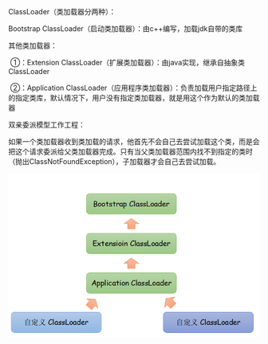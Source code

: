 ClassLoader（类加载器分两种）：

Bootstrap ClassLoader（启动类加载器）：由c++编写，加载jdk自带的类库

其他类加载器：

​	①：Extension ClassLoader（扩展类加载器）：由java实现，继承自抽象类ClassLoader

​	②：Application ClassLoader（应用程序类加载器）：负责加载用户指定路径上的指定类库，默认情况下，用户没有指定类加载器，就是用这个作为默认的类加载器

双亲委派模型工作工程：

​	如果一个类加载器收到类加载的请求，他首先不会自己去尝试加载这个类，而是会把这个请求委派给父类加载器完成。只有当父类加载器范围内找不到指定的类时（抛出ClassNotFoundException），子加载器才会自己去尝试加载。

![双亲委派模型.png](https://github.com/g453030291/building-java-tower/blob/master/images/双亲委派模型.png)